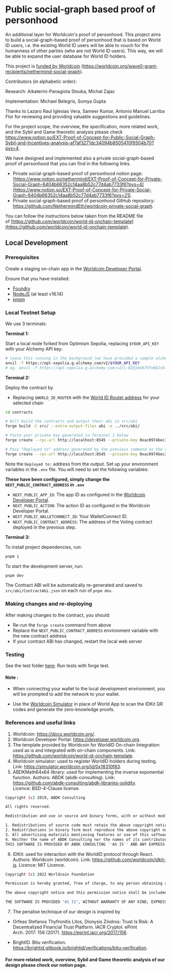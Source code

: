 # Public social-graph based proof of personhood

An additional layer for Worldcoin's proof of personhood. This project aims to build a social-graph-based proof of personhood that is based on World ID users,  i.e. the existing World ID users will be able to vouch for the humanness of other parties (who are not World ID users). This way, we will be able to expand the user database for World ID holders.

This project is [funded by Worldcoin](https://worldcoin.org/wave0-grant-recipients/nethermind-social-graph) (https://worldcoin.org/wave0-grant-recipients/nethermind-social-graph).

Contributors (in alphabetic order):

Research: Aikaterini-Panagiota Stouka, Michal Zajac

Implementation: Michael Belegris, Somya Gupta

Thanks to Lazaro Raul Iglesias Vera, Sameer Kumar, Antonio Manuel Larriba Flor for reviewing and providing valuable suggestions and guidelines. 

For the project scope, the overview, the specification, more related work, and the Sybil and Game theoretic analysis please check https://www.notion.so/EXT-Proof-of-Concept-for-Public-Social-Graph-Sybil-and-Incentives-analysis-af7af3271dc34094b8505410f6504b70?pvs=4.

We have designed and implemented also a private social-graph-based proof of personhood that you can find in the following links. 

- Private social-graph-based proof of personhood notion page: [https://www.notion.so/nethermind/EXT-Proof-of-Concept-for-Private-Social-Graph-6404b66352c14aa8b52c77d4ab7733f6?pvs=4](https://www.notion.so/EXT-Proof-of-Concept-for-Private-Social-Graph-6404b66352c14aa8b52c77d4ab7733f6?pvs=21).
- Private social-graph-based proof of personhood GitHub repository: https://github.com/NethermindEth/worldcoin-private-social-graph.

You can follow the instructions below taken from the README file of [https://github.com/worldcoin/world-id-onchain-template](https://github.com/worldcoin/world-id-onchain-template).

## Local Development

### Prerequisites

Create a staging on-chain app in the [Worldcoin Developer Portal](https://developer.worldcoin.org).

Ensure that you have installed:
- [Foundry](https://book.getfoundry.sh/getting-started/installation)
- [NodeJS](https://nodejs.org/en/download) (at least v16.14)
- [pnpm](https://pnpm.io/installation)

### Local Testnet Setup

We use 3 terminals:

**Terminal 1:**

Start a local node forked from Optimism Sepolia, replacing `$YOUR_API_KEY` with your Alchemy API key:

```bash
# leave this running in the background (we have provided a sample alchemy api key for simplicity)
anvil -f https://opt-sepolia.g.alchemy.com/v2/$YOUR_API_KEY
# eg. anvil -f https://opt-sepolia.g.alchemy.com/v2/L-B1Qjb5675fo6DJsblLYYjlfrvCPXY9
```

**Terminal 2:**

Deploy the contract by
- Replacing `$WORLD_ID_ROUTER` with the [World ID Router address](https://docs.worldcoin.org/reference/address-book) for your selected chain

```bash
cd contracts

# Will build the contracts and output their abi in src/abi
forge build -C src/ --extra-output-files abi -o ../src/abi/

# Paste your private key generated in Terminal 1 below
forge create --rpc-url http://localhost:8545 --private-key 0xac0974bec39a17e36ba4a6b4d238ff944bacb478cbed5efcae784d7bf4f2ff80 src/Contract.sol:Contract --constructor-args 0x11cA3127182f7583EfC416a8771BD4d11Fae4334 app_staging_3cd5392cb0348670bcc22377e6090a68 verify-worldid

# Pass "Deployed to" address generated by the previous command as the constructor arg of voting contract being created below
forge create --rpc-url http://localhost:8545 --private-key 0xac0974bec39a17e36ba4a6b4d238ff944bacb478cbed5efcae784d7bf4f2ff80 src/voting.sol:Voting --constructor-args 0x97915c43511f8cB4Fbe7Ea03B96EEe940eC4AF12
```

Note the `Deployed to:` address from the output.
Set up your environment variables in the `.env` file. You will need to set the following variables:

**These have been configured, simply change the `NEXT_PUBLIC_CONTRACT_ADDRESS` in `.env`**

- `NEXT_PUBLIC_APP_ID`: The app ID as configured in the [Worldcoin Developer Portal](https://developer.worldcoin.org).
- `NEXT_PUBLIC_ACTION`: The action ID as configured in the Worldcoin Developer Portal.
- `NEXT_PUBLIC_WALLETCONNECT_ID`: Your WalletConnect ID.
- `NEXT_PUBLIC_CONTRACT_ADDRESS`: The address of the Voting contract deployed in the previous step.


**Terminal 3:**

To install project dependencies, run:

```bash
pnpm i
```

To start the development server, run:

```bash
pnpm dev
```

The Contract ABI will be automatically re-generated and saved to `src/abi/ContractAbi.json` on each run of `pnpm dev`.

### Making changes and re-deploying

After making changes to the contract, you should:

- Re-run the `forge create` command from above
- Replace the `NEXT_PUBLIC_CONTRACT_ADDRESS` environment variable with the new contract address
- If your contract ABI has changed, restart the local web server

### Testing

See the test folder [here](./contracts/test/WorldcoinSocialGraphVoting.t.sol). Run tests with forge test.

#### Note :
- When connecting your wallet to the local development environment, you will be prompted to add the network to your wallet.

- Use the [Worldcoin Simulator](https://simulator.worldcoin.org) in place of World App to scan the IDKit QR codes and generate the zero-knowledge proofs.

### References and useful links

1. Worldcoin: https://docs.worldcoin.org/.
2. Worldcoin Developer Portal: https://developer.worldcoin.org.
3. The template provided by Worldcoin for WorldID On-chain Integration: used as is and integrated with on-chain components. Link: https://github.com/worldcoin/world-id-onchain-template.
4. Worldcoin simulator: used to register WorldID holders during testing. Link: https://simulator.worldcoin.org/id/0x18310f83.
5. ABDKMath64x64 library: used for implementing the inverse exponential function. Authors: ABDK (abdk-consulting). Link: https://github.com/abdk-consulting/abdk-libraries-solidity. Licence: BSD-4-Clause license.

```bash
Copyright (c) 2019, ABDK Consulting

All rights reserved.

Redistribution and use in source and binary forms, with or without modification, are permitted provided that the following conditions are met:

1. Redistributions of source code must retain the above copyright notice, this list of conditions and the following disclaimer.
2. Redistributions in binary form must reproduce the above copyright notice, this list of conditions and the following disclaimer in the documentation and/or other materials provided with the distribution.
3. All advertising materials mentioning features or use of this software must display the following acknowledgement: This product includes software developed by ABDK Consulting.
4. Neither the name of ABDK Consulting nor the names of its contributors may be used to endorse or promote products derived from this software without specific prior written permission.
THIS SOFTWARE IS PROVIDED BY ABDK CONSULTING ''AS IS'' AND ANY EXPRESS OR IMPLIED WARRANTIES, INCLUDING, BUT NOT LIMITED TO, THE IMPLIED WARRANTIES OF MERCHANTABILITY AND FITNESS FOR A PARTICULAR PURPOSE ARE DISCLAIMED. IN NO EVENT SHALL ABDK CONSULTING BE LIABLE FOR ANY DIRECT, INDIRECT, INCIDENTAL, SPECIAL, EXEMPLARY, OR CONSEQUENTIAL DAMAGES (INCLUDING, BUT NOT LIMITED TO, PROCUREMENT OF SUBSTITUTE GOODS OR SERVICES; LOSS OF USE, DATA, OR PROFITS; OR BUSINESS INTERRUPTION) HOWEVER CAUSED AND ON ANY THEORY OF LIABILITY, WHETHER IN CONTRACT, STRICT LIABILITY, OR TORT (INCLUDING NEGLIGENCE OR OTHERWISE) ARISING IN ANY WAY OUT OF THE USE OF THIS SOFTWARE, EVEN IF ADVISED OF THE POSSIBILITY OF SUCH DAMAGE.
```

6. IDKit: used for interaction with the WorldID protocol through React. Authors: Worldcoin (worldcoin). Link: https://github.com/worldcoin/idkit-js. Licence: MIT Licence.
```bash
Copyright (c) 2022 Worldcoin Foundation

Permission is hereby granted, free of charge, to any person obtaining a copy of this software and associated documentation files (the "Software"), to deal in the Software without restriction, including without limitation the rights to use, copy, modify, merge, publish, distribute, sublicense, and/or sell copies of the Software, and to permit persons to whom the Software is furnished to do so, subject to the following conditions:

The above copyright notice and this permission notice shall be included in all copies or substantial portions of the Software.

THE SOFTWARE IS PROVIDED "AS IS", WITHOUT WARRANTY OF ANY KIND, EXPRESS OR IMPLIED, INCLUDING BUT NOT LIMITED TO THE WARRANTIES OF MERCHANTABILITY, FITNESS FOR A PARTICULAR PURPOSE AND NONINFRINGEMENT. IN NO EVENT SHALL THE AUTHORS OR COPYRIGHT HOLDERS BE LIABLE FOR ANY CLAIM, DAMAGES OR OTHER LIABILITY, WHETHER IN AN ACTION OF CONTRACT, TORT OR OTHERWISE, ARISING FROM, OUT OF OR IN CONNECTION WITH THE SOFTWARE OR THE USE OR OTHER DEALINGS IN THE SOFTWARE.
```

7. The penalise technique of our design is inspired by
- Orfeas Stefanos Thyfronitis Litos, Dionysis Zindros: Trust Is Risk: A Decentralized Financial Trust Platform. IACR Cryptol. ePrint Arch. 2017: 156 (2017). https://eprint.iacr.org/2017/156.

- BrightID. Bitu verification. https://brightid.gitbook.io/brightid/verifications/bitu-verification.

#### For more related work, overview, Sybil and Game theoretic analysis of our design please check our notion page.
